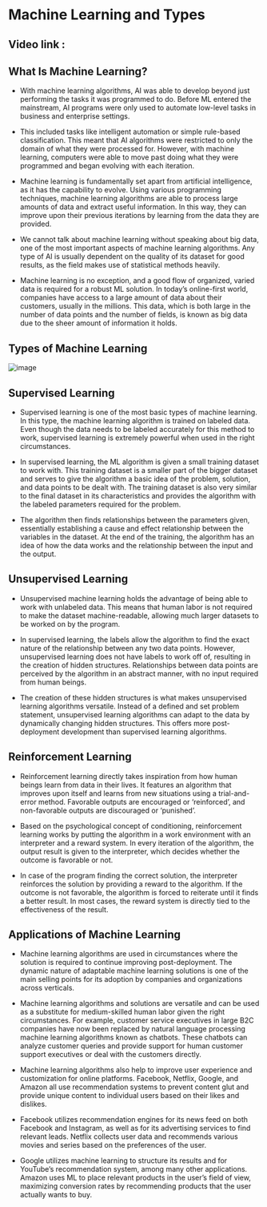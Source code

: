 # Machine Learning and Types

## Video link : []()

## What Is Machine Learning?

- With machine learning algorithms, AI was able to develop beyond just performing the tasks it was programmed to do. Before ML entered the mainstream, AI programs were only used to automate low-level tasks in business and enterprise settings.

- This included tasks like intelligent automation or simple rule-based classification. This meant that AI algorithms were restricted to only the domain of what they were processed for. However, with machine learning, computers were able to move past doing what they were programmed and began evolving with each iteration.

- Machine learning is fundamentally set apart from artificial intelligence, as it has the capability to evolve. Using various programming techniques, machine learning algorithms are able to process large amounts of data and extract useful information. In this way, they can improve upon their previous iterations by learning from the data they are provided.

- We cannot talk about machine learning without speaking about big data, one of the most important aspects of machine learning algorithms. Any type of AI is usually dependent on the quality of its dataset for good results, as the field makes use of statistical methods heavily.

- Machine learning is no exception, and a good flow of organized, varied data is required for a robust ML solution. In today’s online-first world, companies have access to a large amount of data about their customers, usually in the millions. This data, which is both large in the number of data points and the number of fields, is known as big data due to the sheer amount of information it holds.

## Types of Machine Learning

![image](https://user-images.githubusercontent.com/63282184/143670699-b57fe94e-2142-45d3-89eb-9bde8e7f3ec5.png)

## Supervised Learning
- Supervised learning is one of the most basic types of machine learning. In this type, the machine learning algorithm is trained on labeled data. Even though the data needs to be labeled accurately for this method to work, supervised learning is extremely powerful when used in the right circumstances.

- In supervised learning, the ML algorithm is given a small training dataset to work with. This training dataset is a smaller part of the bigger dataset and serves to give the algorithm a basic idea of the problem, solution, and data points to be dealt with. The training dataset is also very similar to the final dataset in its characteristics and provides the algorithm with the labeled parameters required for the problem.

- The algorithm then finds relationships between the parameters given, essentially establishing a cause and effect relationship between the variables in the dataset. At the end of the training, the algorithm has an idea of how the data works and the relationship between the input and the output.

## Unsupervised Learning
- Unsupervised machine learning holds the advantage of being able to work with unlabeled data. This means that human labor is not required to make the dataset machine-readable, allowing much larger datasets to be worked on by the program.

- In supervised learning, the labels allow the algorithm to find the exact nature of the relationship between any two data points. However, unsupervised learning does not have labels to work off of, resulting in the creation of hidden structures. Relationships between data points are perceived by the algorithm in an abstract manner, with no input required from human beings.

- The creation of these hidden structures is what makes unsupervised learning algorithms versatile. Instead of a defined and set problem statement, unsupervised learning algorithms can adapt to the data by dynamically changing hidden structures. This offers more post-deployment development than supervised learning algorithms.

## Reinforcement Learning
- Reinforcement learning directly takes inspiration from how human beings learn from data in their lives. It features an algorithm that improves upon itself and learns from new situations using a trial-and-error method. Favorable outputs are encouraged or ‘reinforced’, and non-favorable outputs are discouraged or ‘punished’.

- Based on the psychological concept of conditioning, reinforcement learning works by putting the algorithm in a work environment with an interpreter and a reward system. In every iteration of the algorithm, the output result is given to the interpreter, which decides whether the outcome is favorable or not.

- In case of the program finding the correct solution, the interpreter reinforces the solution by providing a reward to the algorithm. If the outcome is not favorable, the algorithm is forced to reiterate until it finds a better result. In most cases, the reward system is directly tied to the effectiveness of the result.

## Applications of Machine Learning
- Machine learning algorithms are used in circumstances where the solution is required to continue improving post-deployment. The dynamic nature of adaptable machine learning solutions is one of the main selling points for its adoption by companies and organizations across verticals.

- Machine learning algorithms and solutions are versatile and can be used as a substitute for medium-skilled human labor given the right circumstances. For example, customer service executives in large B2C companies have now been replaced by natural language processing machine learning algorithms known as chatbots. These chatbots can analyze customer queries and provide support for human customer support executives or deal with the customers directly.

- Machine learning algorithms also help to improve user experience and customization for online platforms. Facebook, Netflix, Google, and Amazon all use recommendation systems to prevent content glut and provide unique content to individual users based on their likes and dislikes.

- Facebook utilizes recommendation engines for its news feed on both Facebook and Instagram, as well as for its advertising services to find relevant leads. Netflix collects user data and recommends various movies and series based on the preferences of the user.
-  Google utilizes machine learning to structure its results and for YouTube’s recommendation system, among many other applications. Amazon uses ML to place relevant products in the user’s field of view, maximizing conversion rates by recommending products that the user actually wants to buy.
